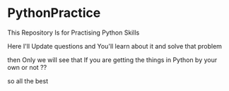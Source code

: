 # PythonPractice
This Repository Is for Practising Python Skills

Here I'll Update questions and You'll learn about it and solve that problem

then Only we will see that If you are getting the things in Python by your own or not ??

so all the best

